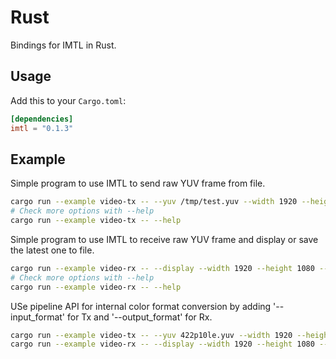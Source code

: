 # Rust

Bindings for IMTL in Rust.

## Usage

Add this to your `Cargo.toml`:

```toml
[dependencies]
imtl = "0.1.3"
```

## Example

Simple program to use IMTL to send raw YUV frame from file.

```bash
cargo run --example video-tx -- --yuv /tmp/test.yuv --width 1920 --height 1080 --fps 30 --format yuv_422_8bit
# Check more options with --help
cargo run --example video-tx -- --help
```

Simple program to use IMTL to receive raw YUV frame and display or save the latest one to file.

```bash
cargo run --example video-rx -- --display --width 1920 --height 1080 --fps 30 --format yuv_422_8bit [--yuv /tmp/save.yuv]
# Check more options with --help
cargo run --example video-rx -- --help
```

USe pipeline API for internal color format conversion by adding '--input_format' for Tx and '--output_format' for Rx.

```bash
cargo run --example video-tx -- --yuv 422p10le.yuv --width 1920 --height 1080 --fps 30 --format yuv_422_10bit --input-format YUV422PLANAR10LE
cargo run --example video-rx -- --display --width 1920 --height 1080 --fps 30 --format yuv_422_10bit --output-format UYVY
```
